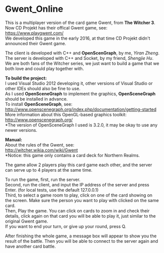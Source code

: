 # Gwent_Online
This is a multiplayer version of the card game Gwent, from <b>The Witcher 3</b>.  
Now CD Projekt has their offical Gwent game, see:  
https://www.playgwent.com/  
We developed this game in the early 2016, at that time CD Projekt didn't announced their Gwent game.  

The client is developed with C++ and <b>OpenScenGraph</b>, by me, <i>Yiran Zheng</i>.  
The server is developed with C++ and Socket, by my friend, <i>Shengjie Hu</i>.  
We are both fans of the Witcher series, we just want to build a game that we both love and could play together with.  
  
<b>To build the project:</b>  
I used Visual Studio 2012 developing it, other versions of Visual Studio or other IDEs should also be fine to use.  
As I used <b>OpenSceneGraph</b> to implement the graphics, <b>OpenSceneGraph</b> should be installed in advance.  
To install <b>OpenSceneGraph</b>, see:  
http://www.openscenegraph.org/index.php/documentation/getting-started  
More information about this OpenGL-based graphics toolkit:  
http://www.openscenegraph.org/  
*The version of OpenSceneGraph I used is 3.2.0, it may be okay to use any newer versions.
  
<b>Manual:</b>  
About the rules of the Gwent, see:  
http://witcher.wikia.com/wiki/Gwent  
*Notice: this game only contains a card deck for Northern Realms.  
  
The game allow 2 players play this card game each other, and the server can serve up to 4 players at the same time.  
  
To run the game, first, run the server.  
Second, run the client, and input the IP address of the server and press Enter. (for local tests, use the default 127.0.0.1)  
Third, to select a game room to play, click on one of the card showing on the screen. Make sure the person you want to play with clicked on the same card.  
Then, Play the game. You can click on cards to zoom in and check their details, click again on that card you will be able to play it, just similar to the original Gwent game.  
If you want to end your turn, or give up your round, press Q.  
  
After finishing the whole game, a message box will appear to show you the result of the battle. Then you will be able to connect to the server again and have another card battle.  
